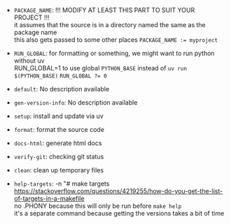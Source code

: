 - `PACKAGE_NAME`: !!! MODIFY AT LEAST THIS PART TO SUIT YOUR PROJECT !!!  
  it assumes that the source is in a directory named the same as the package name  
  this also gets passed to some other places      `PACKAGE_NAME := myproject`  

- `RUN_GLOBAL`: for formatting or something, we might want to run python without uv  
  RUN_GLOBAL=1 to use global `PYTHON_BASE` instead of `uv run $(PYTHON_BASE)`      `RUN_GLOBAL ?= 0`  

- `default`: No description available  
  

- `gen-version-info`: No description available  
  

- `setup`: install and update via uv  
  

- `format`: format the source code  
  

- `docs-html`: generate html docs  
  

- `verify-git`: checking git status  
  

- `clean`: clean up temporary files  
  

- `help-targets`: -n "# make targets  
    https://stackoverflow.com/questions/4219255/how-do-you-get-the-list-of-targets-in-a-makefile  
  no .PHONY because this will only be run before `make help`  
  it's a separate command because getting the versions takes a bit of time    


